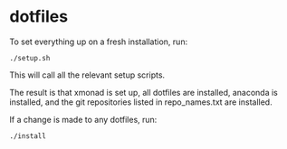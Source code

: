 # dotfiles

To set everything up on a fresh installation, run:

```
./setup.sh
```

This will call all the relevant setup scripts.

The result is that xmonad is set up, all dotfiles are installed,
anaconda is installed, and the git repositories listed in
repo\_names.txt are installed.

If a change is made to any dotfiles, run:

```
./install
```

